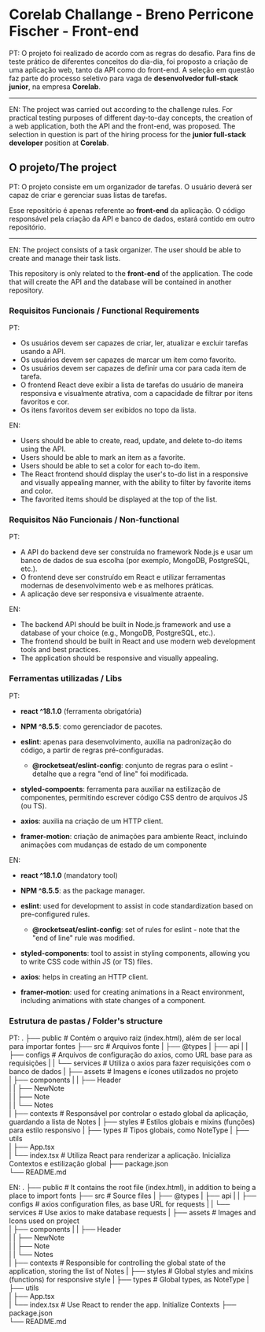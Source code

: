 # Corelab Challange - Breno Perricone Fischer - Front-end

PT: O projeto foi realizado de acordo com as regras do desafio. Para fins de teste prático de diferentes conceitos do dia-dia, foi proposto a criação de uma aplicação web, tanto da API como do front-end. A seleção em questão faz parte do processo seletivo para vaga de <b>desenvolvedor full-stack junior</b>, na empresa <b>Corelab</b>.

----

EN: The project was carried out according to the challenge rules. For practical testing purposes of different day-to-day concepts, the creation of a web application, both the API and the front-end, was proposed. The selection in question is part of the hiring process for the <b>junior full-stack developer</b> position at <b>Corelab</b>.

## O projeto/The project

PT: O projeto consiste em um organizador de tarefas. O usuário deverá ser capaz de criar e gerenciar suas listas de tarefas. 

Esse repositório é apenas referente ao <b>front-end</b> da aplicação. O código responsável pela criação da API e banco de dados, estará contido em outro repositório.

----

EN: The project consists of a task organizer. The user should be able to create and manage their task lists.

This repository is only related to the <b>front-end</b> of the application. The code that will create the API and the database will be contained in another repository.

### Requisitos Funcionais / Functional Requirements

PT:
- Os usuários devem ser capazes de criar, ler, atualizar e excluir tarefas usando a API.
- Os usuários devem ser capazes de marcar um item como favorito.
- Os usuários devem ser capazes de definir uma cor para cada item de tarefa.
- O frontend React deve exibir a lista de tarefas do usuário de maneira responsiva e visualmente atrativa, com a capacidade de filtrar por itens favoritos e cor.
- Os itens favoritos devem ser exibidos no topo da lista.

EN:
- Users should be able to create, read, update, and delete to-do items using the API.
- Users should be able to mark an item as a favorite.
- Users should be able to set a color for each to-do item.
- The React frontend should display the user's to-do list in a responsive and visually appealing manner, with the ability to filter by favorite items and color.
- The favorited items should be displayed at the top of the list.

### Requisitos Não Funcionais / Non-functional 

PT: 
- A API do backend deve ser construída no framework Node.js e usar um banco de dados de sua escolha (por exemplo, MongoDB, PostgreSQL, etc.).
- O frontend deve ser construído em React e utilizar ferramentas modernas de desenvolvimento web e as melhores práticas.
- A aplicação deve ser responsiva e visualmente atraente.

EN: 
- The backend API should be built in Node.js framework and use a database of your choice (e.g., MongoDB, PostgreSQL, etc.).
- The frontend should be built in React and use modern web development tools and best practices.
- The application should be responsive and visually appealing.

### Ferramentas utilizadas / Libs

PT: 
- <b>react ^18.1.0</b> (ferramenta obrigatória)

- <b>NPM ^8.5.5</b>: como gerenciador de pacotes.

- <b>eslint</b>: apenas para desenvolvimento, auxilia na padronização do código, a partir de regras pré-configuradas.
    - <b>@rocketseat/eslint-config</b>: conjunto de regras para o eslint - detalhe que a regra "end of line" foi modificada. 

- <b>styled-compoents</b>: ferramenta para auxiliar na estilização de componentes, permitindo escrever código CSS dentro de arquivos JS (ou TS).

- <b>axios</b>: auxilia na criação de um HTTP client.

- <b>framer-motion</b>: criação de animações para ambiente React, incluindo animações com mudanças de estado de um componente

EN: 
- <b>react ^18.1.0</b> (mandatory tool)

- <b>NPM ^8.5.5</b>: as the package manager.

- <b>eslint</b>: used for development to assist in code standardization based on pre-configured rules.
    - <b>@rocketseat/eslint-config</b>: set of rules for eslint - note that the "end of line" rule was modified.

- <b>styled-components</b>: tool to assist in styling components, allowing you to write CSS code within JS (or TS) files.

- <b>axios</b>: helps in creating an HTTP client.

- <b>framer-motion</b>: used for creating animations in a React environment, including animations with state changes of a component.

### Estrutura de pastas / Folder's structure
PT:
.
├── public                  # Contém o arquivo raiz (index.html), além de ser local para importar fontes
├── src                     # Arquivos fonte
|   ├── @types
|   ├── api
|   |   ├── configs         # Arquivos de configuração do axios, como URL base para as requisições
|   |   └── services        # Utiliza o axios para fazer requisições com o banco de dados
|   ├── assets              # Imagens e ícones utilizados no projeto                  
|   ├── components
|   |   ├── Header          
|   |   ├── NewNote         
|   |   ├── Note            
|   |   └── Notes                                  
|   ├── contexts            # Responsável por controlar o estado global da aplicação, guardando a lista de Notes
|   ├── styles              # Estilos globais e mixins (funções) para estilo responsivo
|   ├── types               # Tipos globais, como NoteType
|   ├── utils  
|   ├── App.tsx             
|   └── index.tsx           # Utiliza React para renderizar a aplicação. Inicializa Contextos e estilização global
├── package.json          
└── README.md

EN:
.
├── public                  # It contains the root file (index.html), in addition to being a place to import fonts
├── src                     # Source files
|   ├── @types
|   ├── api
|   |   ├── configs         # axios configuration files, as base URL for requests
|   |   └── services        # Use axios to make database requests
|   ├── assets              # Images and Icons used on project                
|   ├── components
|   |   ├── Header          
|   |   ├── NewNote         
|   |   ├── Note            
|   |   └── Notes                                
|   ├── contexts            # Responsible for controlling the global state of the application, storing the list of Notes
|   ├── styles              # Global styles and mixins (functions) for responsive style
|   ├── types               # Global types, as NoteType
|   ├── utils  
|   ├── App.tsx             
|   └── index.tsx           # Use React to render the app. Initialize Contexts
├── package.json          
└── README.md